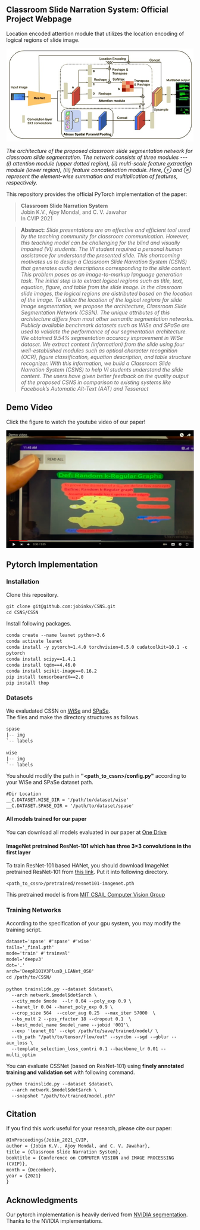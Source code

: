 ## Classroom Slide Narration System: Official Project Webpage
Location encoded attention module that utilizes the location encoding of logical regions of slide image.

<p align="center">
<img src="CSSN/assets/leanet.jpg" />
<em>
<p>The architecture of the proposed classroom slide segmentation network for classroom slide segmentation. The network consists of three modules --- (i) attention module (upper dotted region), (ii) multi-scale feature extraction module (lower  region), (iii) feature concatenation module. Here, &oplus; and &otimes; represent the element-wise summation and multiplication of features, respectively.
</p></em>
</p>

This repository provides the official PyTorch implementation of the paper:
> **Classroom Slide Narration System** <br>
> Jobin K.V., Ajoy Mondal, and C. V. Jawahar<br>
> In CVIP 2021<br>

> **Abstract:** *Slide presentations are an effective and efficient tool used by the teaching community for classroom communication. However, this teaching model can be challenging for the blind and visually impaired (VI) students. The VI student required a personal human assistance for understand the presented slide. This shortcoming motivates us to design a Classroom Slide Narration System (CSNS) that generates audio descriptions corresponding to the slide content. This problem poses as an image-to-markup language generation task. The initial step is to extract logical regions such as title, text, equation, figure, and table from the slide image. In the classroom slide images, the logical regions are distributed based on the location of the image. To utilize the location of the logical regions for slide image segmentation, we propose the architecture, Classroom Slide Segmentation Network (CSSN). The unique attributes of this architecture differs from most other semantic segmentation networks. Publicly available benchmark datasets such as WiSe and SPaSe are used to validate the performance of our segmentation architecture. We obtained 9.54% segmentation accuracy improvement in WiSe dataset.  We extract content (information) from the slide using four well-established modules such as optical character recognition (OCR), figure classification, equation description, and table structure recognizer. With this information, we build a Classroom Slide Narration System (CSNS) to help VI students understand the slide content. The users have given better feedback on the quality output of the proposed CSNS in comparison to existing systems like Facebook’s Automatic Alt-Text (AAT) and Tesseract*<br>

## Demo Video
Click the figure to watch the youtube video of our paper!
<p align="center">
<a href="https://youtu.be/PnPYrA8ykF0"><img src="CSSN/assets/youtube_capture_p.jpg" alt="Youtube Video"></a><br>
</p>

## Pytorch Implementation
### Installation
Clone this repository.
```
git clone git@github.com:jobinkv/CSNS.git
cd CSNS/CSSN
```
Install following packages.
```
conda create --name leanet python=3.6
conda activate leanet
conda install -y pytorch=1.4.0 torchvision=0.5.0 cudatoolkit=10.1 -c pytorch
conda install scipy==1.4.1
conda install tqdm==4.46.0
conda install scikit-image==0.16.2
pip install tensorboardX==2.0
pip install thop
```
### Datasets
We evaludated CSSN on [WiSe](https://cvhci.anthropomatik.kit.edu/~mhaurile/wise/) and [SPaSe](https://cvhci.anthropomatik.kit.edu/~mhaurile//spase/).<br>
The files and make the directory structures as follows.
```
spase
|-- img
`-- labels

wise
|-- img
`-- labels
```

You should modify the path in **"<path_to_cssn>/config.py"** according to your WiSe and SPaSe dataset path.
```
#Dir Location
__C.DATASET.WISE_DIR = '/path/to/dataset/wise'
__C.DATASET.SPASE_DIR = '/path/to/dataset/spase'
```

#### All models trained for our paper
You can download all models evaluated in our paper at [One Drive](https://iiitaphyd-my.sharepoint.com/:f:/g/personal/jobin_kv_research_iiit_ac_in/EuAOiunVn05ErqNr3S_VxXIBaSxq45DHidtjG1z1zdKFqg?e=xb22UG)

#### ImageNet pretrained ResNet-101 which has three 3×3 convolutions in the first layer
To train ResNet-101 based HANet, you should download ImageNet pretrained ResNet-101 from [this link](https://iiitaphyd-my.sharepoint.com/:u:/g/personal/jobin_kv_research_iiit_ac_in/EdEMPBOhuM9FisCUKxQ-gYoBk9Fvv3RLpYyDg7O_tQsEsQ?e=KfcH9K). Put it into following directory.
```
<path_to_cssn>/pretrained/resnet101-imagenet.pth
```
This pretrained model is from [MIT CSAIL Computer Vision Group](http://sceneparsing.csail.mit.edu/)

### Training Networks
According to the specification of your gpu system, you may modify the training script.
```
dataset='spase' #'spase' #'wise' 
tails='_final.pth'
mode='train' #'trainval'
model='deepv3'
dot='.'
arch='DeepR101V3PlusD_LEANet_OS8'
cd /path/to/CSSN/

python trainslide.py --dataset $dataset\
  --arch network.$model$dot$arch \
  --city_mode $mode  --lr 0.04 --poly_exp 0.9 \
  --hanet_lr 0.04 --hanet_poly_exp 0.9 \
  --crop_size 564  --color_aug 0.25  --max_iter 57000  \
  --bs_mult 2 --pos_rfactor 18 --dropout 0.1  \
  --best_model_name $model_name --jobid '001'\
  --exp 'leanet_01' --ckpt /path/to/save/trained/model/ \
  --tb_path "/path/to/tensor/flow/out" --syncbn --sgd --gblur --aux_loss \
  --template_selection_loss_contri 0.1 --backbone_lr 0.01 --multi_optim
```
You can evaluate CSSNet (based on ResNet-101) using **finely annotated training and validation set** with following command.
```
python trainslide.py --dataset $dataset\
  --arch network.$model$dot$arch \
  --snapshot "/path/to/trained/model.pth"

```



## Citation
If you find this work useful for your research, please cite our paper:
```
@InProceedings{Jobin_2021_CVIP,
author = {Jobin K.V., Ajoy Mondal, and C. V. Jawahar},
title = {Classroom Slide Narration System},
booktitle = {Conference on COMPUTER VISION and IMAGE PROCESSING (CVIP)},
month = {December},
year = {2021}
}
```
## Acknowledgments
Our pytorch implementation is heavily derived from [NVIDIA segmentation](https://github.com/NVIDIA/semantic-segmentation).
Thanks to the NVIDIA implementations.
